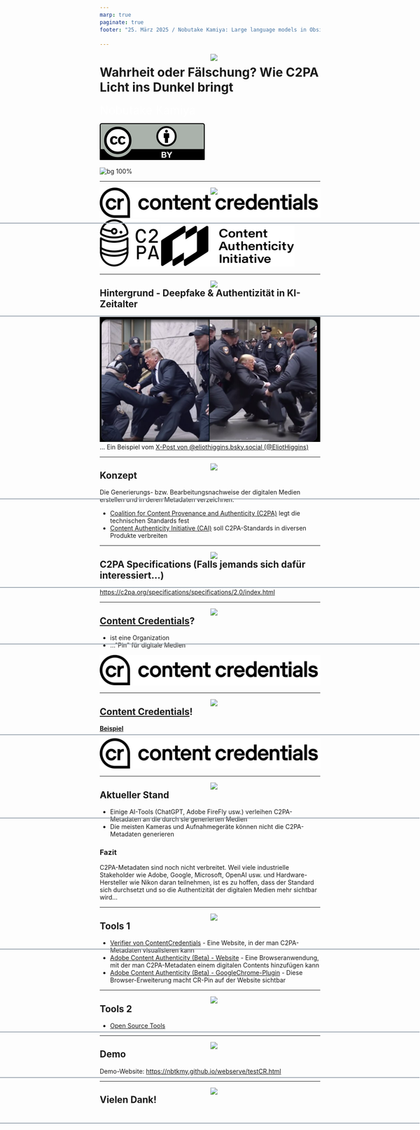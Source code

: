 ```yaml
---
marp: true
paginate: true
footer: "25. März 2025 / Nobutake Kamiya: Large language models in Obsidian: Smart Second Brain"

---
```

<style>
@import 'default';
/* Bootstrap */
@import url('https://cdn.jsdelivr.net/npm/bootstrap@5.0.2/dist/css/bootstrap.min.css');
@import url('https://fonts.googleapis.com/css2?family=Kosugi&family=Roboto+Mono&display=swap');

:root {
  --theme-yellow: #FEDE00;
  --theme-red: #DC6027;
  --theme-blue: #0028A5;
  --theme-grey: #A3ADB7;
}
header {
  width: 100%;
  height: 80px;
  position: absolute;
  left: -1px;
}
.header_2nd {
  border-bottom: 2px solid var(--theme-grey);
}
.img_links {
  position: relative;
  left: 20px;
}
.img_rechts {
  position: relative;
  left: 800px;
}
section h1 {
  font-size: 2.65rem;
  color: white;
}
section h2 {
    color: var(--theme-blue);
}
.text_white {
    font-size: 1.65rem;
    color: white;
}
.bg_grey {
    position: relative;
    left: -80px;
    width: 1600px;
    height: 520px;
    background-color: var(--theme-grey);
    text-indent: 100px;
    line-height: 200px;
}

</style>
<header>
<img src="../uni_img/header_links.png" height=80% class="img_links"/>
<img src="../uni_img/header_rechts.svg" class="img_rechts"/>
</header>

# Wahrheit oder Fälschung? Wie C2PA Licht ins Dunkel bringt
<div class="text_white">
Nobutake Kamiya</div>

![width:100px](./img/by.svg)

![bg 100%](../uni_img/hintergrund_1page.jpg)

---

<header class="header_2nd">
<img src="../uni_img/header_links.png" height=80% class="img_links"/>
<img src="../uni_img/header_rechts.svg" class="img_rechts"/>
</header>

![bg width:300px](./img/contentcredentials_logo.svg)
![bg width:200px](./img/c2pa_logo.svg)
![bg width:200px](./img/CAI_logo.svg)



---

<header class="header_2nd">
<img src="../uni_img/header_links.png" height=80% class="img_links"/>
<img src="../uni_img/header_rechts.svg" class="img_rechts"/>
</header>

## Hintergrund - Deepfake & Authentizität in KI-Zeitalter

![width:400px](./img/fake_exp.png)
... Ein Beispiel vom [X-Post von @eliothiggins.bsky.social (@EliotHiggins)](https://x.com/EliotHiggins/status/1637927681734987777)



---

<header class="header_2nd">
<img src="../uni_img/header_links.png" height=80% class="img_links"/>
<img src="../uni_img/header_rechts.svg" class="img_rechts"/>
</header>

## Konzept 

Die Generierungs- bzw. Bearbeitungsnachweise der digitalen Medien erstellen und in deren Metadaten verzeichnen.
- [Coalition for Content Provenance and Authenticity (C2PA)](https://c2pa.org/) legt die technischen Standards fest
- [Content Authenticity Initiative (CAI)](https://contentauthenticity.org/) soll C2PA-Standards in diversen Produkte verbreiten

---

<header class="header_2nd">
<img src="../uni_img/header_links.png" height=80% class="img_links"/>
<img src="../uni_img/header_rechts.svg" class="img_rechts"/>
</header>

## C2PA Specifications (Falls jemands sich dafür interessiert...)

https://c2pa.org/specifications/specifications/2.0/index.html


---

<header class="header_2nd">
<img src="../uni_img/header_links.png" height=80% class="img_links"/>
<img src="../uni_img/header_rechts.svg" class="img_rechts"/>
</header>

## [Content Credentials](https://contentcredentials.org/)?

- ist eine Organization
- ..."Pin" für digitale Medien

![bg right width:300px](./img/contentcredentials_logo.svg)


---

<header class="header_2nd">
<img src="../uni_img/header_links.png" height=80% class="img_links"/>
<img src="../uni_img/header_rechts.svg" class="img_rechts"/>
</header>

## [Content Credentials](https://contentcredentials.org/)!

[__Beispiel__](https://contentcredentials.org/verify/?source=https%3A%2F%2Fcontentcredentials.org%2F_app%2Fimmutable%2Fassets%2Fhome2.91ab8f2d.jpg)

![bg right width:300px](./img/contentcredentials_logo.svg)

---

<header class="header_2nd">
<img src="../uni_img/header_links.png" height=80% class="img_links"/>
<img src="../uni_img/header_rechts.svg" class="img_rechts"/>
</header>

## Aktueller Stand

- Einige AI-Tools (ChatGPT, Adobe FireFly usw.) verleihen C2PA-Metadaten an die durch sie generierten Medien
- Die meisten Kameras und Aufnahmegeräte können nicht die C2PA-Metadaten generieren

### Fazit
C2PA-Metadaten sind noch nicht verbreitet. Weil viele industrielle Stakeholder wie Adobe, Google, Microsoft, OpenAI usw. und Hardware-Hersteller wie Nikon daran teilnehmen, ist es zu hoffen, dass der Standard sich durchsetzt und so die Authentizität der digitalen Medien mehr sichtbar wird... 

---


<header class="header_2nd">
<img src="../uni_img/header_links.png" height=80% class="img_links"/>
<img src="../uni_img/header_rechts.svg" class="img_rechts"/>
</header>

## Tools 1

- [Verifier von ContentCredentials](https://contentcredentials.org/verify) - Eine Website, in der man C2PA-Metadaten visualisieren kann
- [Adobe Content Authenticity (Beta) - Website](https://contentauthenticity.adobe.com/apply) - Eine Browseranwendung, mit der man C2PA-Metadaten einem digitalen Contents hinzufügen kann
- [Adobe Content Authenticity (Beta) - GoogleChrome-Plugin](https://helpx.adobe.com/ch_de/creative-cloud/help/cai/adobe-content-authenticity-chrome-browser-extension.html) - Diese Browser-Erweiterung macht CR-Pin auf der Website sichtbar


---

<header class="header_2nd">
<img src="../uni_img/header_links.png" height=80% class="img_links"/>
<img src="../uni_img/header_rechts.svg" class="img_rechts"/>
</header>

## Tools 2

- [Open Source Tools](https://opensource.contentauthenticity.org/docs/introduction/)

---

<header class="header_2nd">
<img src="../uni_img/header_links.png" height=80% class="img_links"/>
<img src="../uni_img/header_rechts.svg" class="img_rechts"/>
</header>

## Demo

Demo-Website:
https://nbtkmy.github.io/webserve/testCR.html


---

<header class="header_2nd">
<img src="../uni_img/header_links.png" height=80% class="img_links"/>
<img src="../uni_img/header_rechts.svg" class="img_rechts"/>
</header>

## Vielen Dank!


